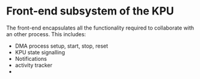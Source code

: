 # Front-end subsystem of the KPU

The front-end encapsulates all the functionality required to collaborate with an other process.
This includes:
 * DMA process setup, start, stop, reset
 * KPU state signalling
 * Notifications
 * activity tracker
 * 
